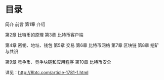 # 目录

简介
前言
第1章 介绍

第2章 比特币的原理
第3章 比特币客户端

第4章 密钥、地址、钱包
第5章 交易
第6章 比特币网络
第7章 区块链
第8章 挖矿与共识

第9章 竞争币、竞争块链和应用程序
第10章 比特币安全

详见：http://8btc.com/article-1781-1.html

